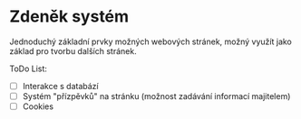 # Zdeněk systém

Jednoduchý základní prvky možných webových stránek, možný využít jako základ pro tvorbu dalších stránek.

ToDo List:
- [ ] Interakce s databází
- [ ] Systém "přízpěvků" na stránku (možnost zadávání informací majitelem)
- [ ] Cookies
